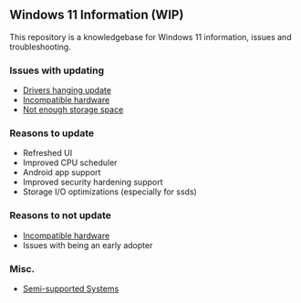 ## Windows 11 Information (WIP)

This repository is a knowledgebase for Windows 11 information, issues and troubleshooting.

### Issues with updating
* [Drivers hanging update](/issues/drivers.md)
* [Incompatible hardware](/issues/incompatible-hardware.md)
* [Not enough storage space](/issues/space.md)

### Reasons to update
* Refreshed UI
* Improved CPU scheduler
* Android app support
* Improved security hardening support
* Storage I/O optimizations (especially for ssds)

### Reasons to not update
* [Incompatible hardware](/dont-update/incompatible-hardware.md)
* Issues with being an early adopter

### Misc.
* [Semi-supported Systems](/misc/unsupportedly-supported.md)
